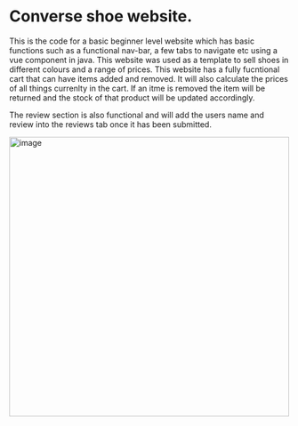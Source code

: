 # Converse shoe website.

This is the code for a basic beginner level website which has basic functions such as a functional nav-bar, a few tabs to navigate etc using a vue component in java.
This website was used as a template to sell shoes in different colours and a range of prices. This website has a fully fucntional cart that can have items added and removed. It will also calculate the prices of all things currenlty in the cart. If an itme is removed the item will be returned and the stock of that product will be updated accordingly.

The review section is also functional and will add the users name and review into the reviews tab once it has been submitted. 

<img width="503" alt="image" src="https://github.com/Slade1995/Shoe-shop-website/assets/115507834/1249c936-7bd6-4ed1-a419-668a32ca0506">

